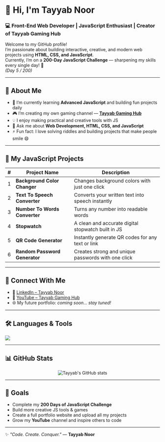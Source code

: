 # 👋 Hi, I'm Tayyab Noor

### 💻 Front-End Web Developer | JavaScript Enthusiast | Creator of **Tayyab Gaming Hub**

Welcome to my GitHub profile!  
I’m passionate about building interactive, creative, and modern web projects using **HTML, CSS, and JavaScript**.  
Currently, I’m on a **200-Day JavaScript Challenge** — sharpening my skills every single day! 💪  
_(Day 5 / 200)_

---

## 🚀 About Me

- 🌱 I’m currently learning **Advanced JavaScript** and building fun projects daily  
- 🎮 I’m creating my own gaming channel — **[Tayyab Gaming Hub](https://www.youtube.com/@green_animation_tayyab)**  
- 💡 I enjoy making practical and creative tools with JS  
- 💬 Ask me about **Web Development, HTML, CSS, and JavaScript**  
- ⚡ Fun fact: I love solving riddles and building projects that make people smile 😄  

---

## 🧠 My JavaScript Projects

| # | Project Name | Description |
|---|---------------|-------------|
| 1 | **Background Color Changer** | Changes background colors with just one click |
| 2 | **Text To Speech Converter** | Converts your written text into speech instantly |
| 3 | **Number To Words Converter** | Turns any number into readable words |
| 4 | **Stopwatch** | A clean and accurate digital stopwatch built in JS |
| 5 | **QR Code Generator** | Instantly generate QR codes for any text or link |
| 6 | **Random Password Generator** | Creates strong and unique passwords with one click |

---

## 🔗 Connect With Me

- 💼 [LinkedIn – Tayyab Noor](https://www.linkedin.com/in/tayyab-noor-noor-elahi-11a295364)  
- 🎥 [YouTube – Tayyab Gaming Hub](https://www.youtube.com/@green_animation_tayyab)  
- 🌐 My future portfolio: *coming soon... stay tuned!*

---

## 🛠️ Languages & Tools

<p align="left">
  <img src="https://skillicons.dev/icons?i=html,css,js,git,github,vscode" />
</p>

---

## 📊 GitHub Stats

<p align="center">
  <img src="https://github-readme-stats.vercel.app/api?username=TayyabNoor&show_icons=true&theme=tokyonight" alt="Tayyab's GitHub stats" />
</p>

---

## 🎯 Goals
- Complete my **200 Days of JavaScript Challenge**
- Build more creative JS tools & games
- Create a full portfolio website and upload all my projects
- Grow my **YouTube** channel and inspire others to code

---

✨ *"Code. Create. Conquer."* — **Tayyab Noor**
